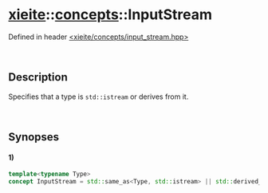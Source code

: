 # [xieite](../../xieite.md)\:\:[concepts](../../concepts.md)\:\:InputStream
Defined in header [<xieite/concepts/input_stream.hpp>](../../../include/xieite/concepts/input_stream.hpp)

&nbsp;

## Description
Specifies that a type is `std::istream` or derives from it.

&nbsp;

## Synopses
#### 1)
```cpp
template<typename Type>
concept InputStream = std::same_as<Type, std::istream> || std::derived_from<Type, std::istream>;
```
